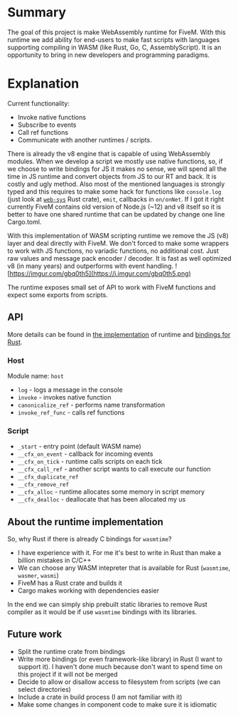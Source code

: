 # Summary

The goal of this project is make WebAssembly runtime for FiveM. With this runtime we add ability for end-users to make fast scripts with languages supporting compiling in WASM (like Rust, Go, C, AssemblyScript). It is an opportunity to bring in new developers and programming paradigms.

# Explanation

Current functionality:

- Invoke native functions
- Subscribe to events
- Call ref functions
- Communicate with another runtimes / scripts.

There is already the v8 engine that is capable of using WebAssembly modules. When we develop a script we mostly use native functions, so, if we choose to write bindings for JS it makes no sense, we will spend all the time in JS runtime and convert objects from JS to our RT and back. It is costly and ugly method. Also most of the mentioned languages is strongly typed and this requires to make some hack for functions like `console.log` (just look at [`web-sys`](https://rustwasm.github.io/wasm-bindgen/api/web_sys/console/index.html) Rust crate), `emit`, callbacks in `on/onNet`. If I got it right currently FiveM contains old version of Node.js (~12) and v8 itself so it is better to have one shared runtime that can be updated by change one line Cargo.toml.

With this implementation of WASM scripting runtime we remove the JS (v8) layer and deal directly with FiveM. We don't forced to make some wrappers to work with JS functions, no variadic functions, no additional cost. Just raw values and message pack encoder / decoder. It is fast as well optimized v8 (in many years) and outperforms with event handling.
![https://imgur.com/gbq0th5](https://i.imgur.com/gbq0th5.png)

The runtime exposes small set of API to work with FiveM functions and expect some exports from scripts.

## API

More details can be found in [the implementation](https://github.com/ZOTTCE/fivem-wasm/blob/master/runtime/src/lib.rs) of runtime and [bindings for Rust](https://github.com/ZOTTCE/fivem-wasm/tree/master/bindings/core).

### Host

Module name: `host`

- `log` - logs a message in the console
- `invoke` - invokes native function
- `canonicalize_ref` - performs name transformation
- `invoke_ref_func` - calls ref functions

### Script

- `_start` - entry point (default WASM name)
- `__cfx_on_event` - callback for incoming events
- `__cfx_on_tick` - runtime calls scripts on each tick
- `__cfx_call_ref` - another script wants to call execute our function
- `__cfx_duplicate_ref`
- `__cfx_remove_ref`
- `__cfx_alloc` - runtime allocates some memory in script memory
- `__cfx_dealloc` - deallocate that has been allocated my us

## About the runtime implementation

So, why Rust if there is already C bindings for `wasmtime`?

- I have experience with it. For me it's best to write in Rust than make a billion mistakes in C/C++
- We can choose any WASM intepreter that is available for Rust (`wasmtime`, `wasmer`, `wasmi`)
- FiveM has a Rust crate and builds it
- Cargo makes working with dependencies easier

In the end we can simply ship prebuilt static libraries to remove Rust compiler as it would be if use `wasmtime` bindings with its libraries.

## Future work

- Split the runtime crate from bindings
- Write more bindings (or even framework-like library) in Rust (I want to support it). I haven't done much because don't want to spend time on this project if it will not be merged
- Decide to allow or disallow access to filesystem from scripts (we can select directories)
- Include a crate in build process (I am not familiar with it)
- Make some changes in component code to make sure it is idiomatic
